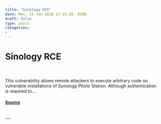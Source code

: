 ```yaml
---
title: "Sinology RCE"
date: Mon, 15 Jan 2018 17:15:38 -0500
draft: false
type: posts
categories: 
- 
---
```

# Sinology RCE

<br/>

<br/>
This vulnerability allows remote attackers to execute arbitrary code on vulnerable installations of Synology Photo Station. Although authentication is required to…

#### [Source](https://vimeo.com/251225507)

<br/>
---
